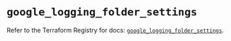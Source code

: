 # `google_logging_folder_settings`

Refer to the Terraform Registry for docs: [`google_logging_folder_settings`](https://registry.terraform.io/providers/hashicorp/google-beta/5.22.0/docs/resources/google_logging_folder_settings).
